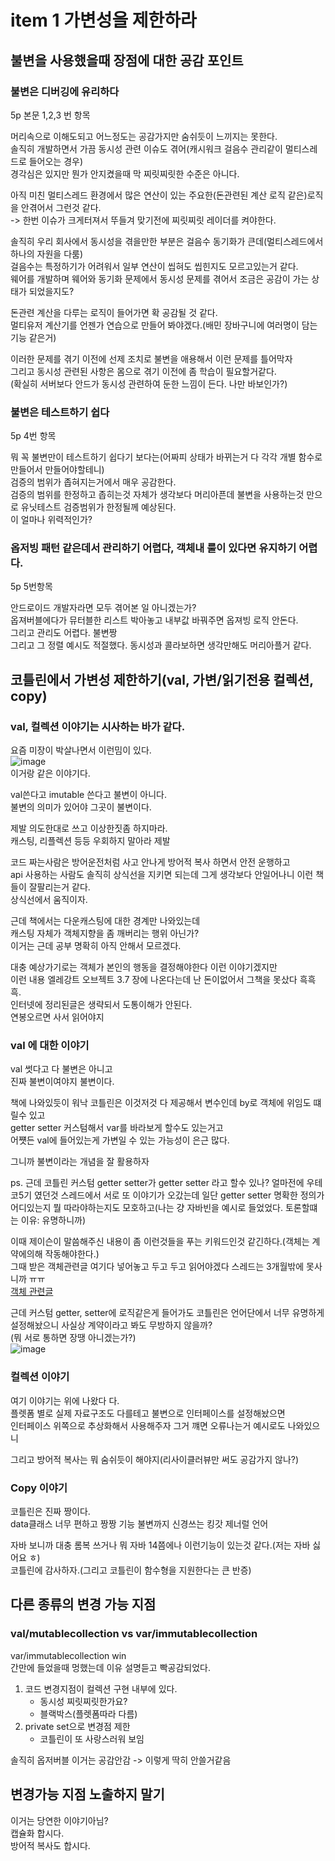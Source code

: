# item 1 가변성을 제한하라

## 불변을 사용했을때 장점에 대한 공감 포인트
### 불변은 디버깅에 유리하다  
5p 본문 1,2,3 번 항목  

머리속으로 이해도되고 어느정도는 공감가지만 숨쉬듯이 느끼지는 못한다.  
솔직히 개발하면서 가끔 동시성 관련 이슈도 겪어(캐시워크 걸음수 관리같이 멀티스레드로 들어오는 경우)  
경각심은 있지만 뭔가 안지켰을때 막 찌릿찌릿한 수준은 아니다.  

아직 미친 멀티스레드 환경에서 많은 연산이 있는 주요한(돈관련된 계산 로직 같은)로직을 안겪어서 그런것 같다.  
-> 한번 이슈가 크게터져서 뚜들겨 맞기전에 찌릿찌릿 레이더를 켜야한다.  

솔직히 우리 회사에서 동시성을 겪을만한 부분은 걸음수 동기화가 큰데(멀티스레드에서 하나의 자원을 다룸)  
걸음수는 특정하기가 어려워서 일부 연산이 씹혀도 씹힌지도 모르고있는거 같다.  
웨어를 개발하며 웨어와 동기화 문제에서 동시성 문제를 겪어서 조금은 공감이 가는 상태가 되었을지도?  

돈관련 계산을 다루는 로직이 들어가면 확 공감될 것 같다.  
멀티유저 계산기를 언젠가 연습으로 만들어 봐야겠다.(배민 장바구니에 여러명이 담는 기능 같은거)

이러한 문제를 겪기 이전에 선제 조치로 불변을 애용해서 이런 문제를 틀어막자  
그리고 동시성 관련된 사항은 몸으로 겪기 이전에 좀 학습이 필요할거같다.  
(확실히 서버보다 안드가 동시성 관련하여 둔한 느낌이 든다. 나만 바보인가?)

### 불변은 테스트하기 쉽다
5p 4번 항목

뭐 꼭 불변만이 테스트하기 쉽다기 보다는(어짜피 상태가 바뀌는거 다 각각 개별 함수로 만들어서 만들어야할테니)  
검증의 범위가 좁혀지는거에서 매우 공감한다.  
검증의 범위를 한정하고 좁히는것 자체가 생각보다 머리아픈데 불변을 사용하는것 만으로 유닛테스트 검증범위가 한정될께 예상된다.  
이 얼마나 위력적인가?

### 옵저빙 패턴 같은데서 관리하기 어렵다, 객체내 룰이 있다면 유지하기 어렵다.
5p 5번항목

안드로이드 개발자라면 모두 겪어본 일 아니겠는가?  
옵져버블에다가 뮤터블한 리스트 박아놓고 내부값 바꿔주면 옵져빙 로직 안돈다.  
그리고 관리도 어렵다. 불변짱  
그리고 그 정렬 예시도 적절했다. 동시성과 콜라보하면 생각만해도 머리아플거 같다.

## 코틀린에서 가변성 제한하기(val, 가변/읽기전용 컬렉션, copy)
### val, 컬렉션 이야기는 시사하는 바가 같다.
요즘 미장이 박살나면서 이런밈이 있다.   
![image](https://github.com/user-attachments/assets/7c70fb1b-f83f-42a1-86ee-8dc2e114a140)  
이거랑 같은 이야기다.

val쓴다고 imutable 쓴다고 불변이 아니다.  
불변의 의미가 있어야 그곳이 불변이다.

제발 의도한대로 쓰고 이상한짓좀 하지마라.  
캐스팅, 리플렉션 등등 우회하지 말아라 제발  

코드 짜는사람은 방어운전처럼 사고 안나게 방어적 복사 하면서 안전 운행하고  
api 사용하는 사람도 솔직히 상식선을 지키면 되는데 그게 생각보다 안일어나니 이런 책들이 잘팔리는거 같다.  
상식선에서 움직이자.  

근데 책에서는 다운캐스팅에 대한 경계만 나와있는데  
캐스팅 자체가 객체지향을 좀 깨버리는 행위 아닌가?  
이거는 근데 공부 명확히 아직 안해서 모르겠다.  

대충 예상가기로는 객체가 본인의 행동을 결정해야한다 이런 이야기겠지만  
이런 내용 엘레강트 오브젝트 3.7 장에 나온다는데 난 돈이없어서 그책을 못샀다 흑흑흑.  
인터넷에 정리된글은 생략되서 도통이해가 안된다.  
연봉오르면 사서 읽어야지  

### val 에 대한 이야기
val 썻다고 다 불변은 아니고  
진짜 불변이여야지 불변이다.  

책에 나와있듯이 워낙 코틀린은 이것저것 다 제공해서 변수인데 by로 객체에 위임도 떄릴수 있고  
getter setter 커스텀해서 var를 바라보게 할수도 있는거고  
어쩃든 val에 들어있는게 가변일 수 있는 가능성이 은근 많다.  

그니까 불변이라는 개념을 잘 활용하자  

ps. 근데 코틀린 커스텀 getter setter가 getter setter 라고 할수 있나?
얼마전에 우테코5기 였던것 스레드에서 서로 또 이야기가 오갔는데 
일단 getter setter 명확한 정의가 어디있는지 뭘 따라야하는지도 모호하고(나는 걍 자바빈을 예시로 들었었다. 토론할떄는 이유: 유명하니까)  

이때 제이슨이 말씀해주신 내용이 좀 이런것들을 푸는 키워드인것 같긴하다.(객체는 계약에의해 작동해야한다.)  
그때 받은 객체관련글 여기다 넣어놓고 두고 두고 읽어야겠다 스레드는 3개월밖에 못사니까 ㅠㅠ  
[객체 관련글](https://woowacourse.slack.com/archives/C06FHH1PYV9/p1740664534504829?thread_ts=1740638295.654259&cid=C06FHH1PYV9)

근데 커스텀 getter, setter에 로직같은게 들어가도 코틀린은 언어단에서 너무 유명하게 설정해놨으니 사실상 계약이라고 봐도 무방하지 않을까?  
(뭐 서로 통하면 장땡 아니겠는가?)  
![image](https://github.com/user-attachments/assets/38030acf-636a-498a-b695-3335c1f29f9b)


### 컬렉션 이야기
여기 이야기는 위에 나왔다 다.  
플렛폼 별로 실제 자료구조도 다를테고 불변으로 인터페이스를 설정해놨으면  
인터페이스 위쪽으로 추상화해서 사용해주자 그거 꺠면 오류나는거 예시로도 나와있으니  

그리고 방어적 복사는 뭐 숨쉬듯이 해야지(리사이클러뷰만 써도 공감가지 않나?)  

### Copy 이야기
코틀린은 진짜 짱이다.  
data클래스 너무 편하고 짱짱 기능 불변까지 신경쓰는 킹갓 제너럴 언어  

자바 보니까 대충 롬복 쓰거나 뭐 자바 14쯤에나 이런기능이 있는것 같다.(저는 자바 싫어요 ㅎ)  
코틀린에 감사하자.(그리고 코틀린이 함수형을 지원한다는 큰 반증)  

## 다른 종류의 변경 가능 지점
### val/mutablecollection vs var/immutablecollection
var/immutablecollection win  
간만에 들었을때 멍했는데 이유 설명듣고 빡공감되었다.  

1. 코드 변경지점이 컬렉션 구현 내부에 있다.
   - 동시성 찌릿찌릿한가요?
   - 블랙박스(플렛폼따라 다름)
2. private set으로 변경점 제한
   - 코틀린이 또 사랑스러워 보임

솔직히 옵저버블 이거는 공감안감 -> 이렇게 딱히 안쓸거같음 

## 변경가능 지점 노출하지 말기
이거는 당연한 이야기아님?  
캡슐화 합시다.  
방어적 복사도 합시다.
